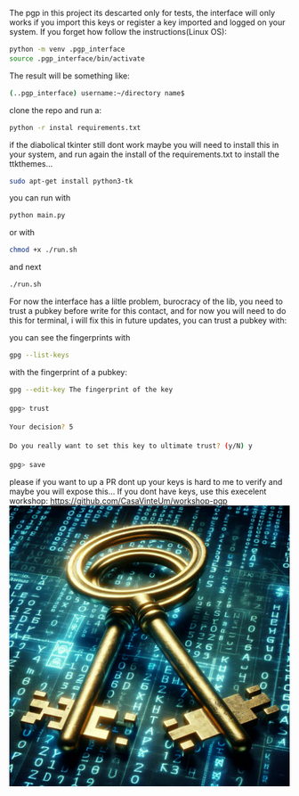 The pgp in this project its descarted only for tests, the interface will only works if you import this keys or register a key imported and logged on your system.
If you forget how follow the instructions(Linux OS):
```bash
python -m venv .pgp_interface
source .pgp_interface/bin/activate
```
The result will be something like:
```bash
(..pgp_interface) username:~/directory name$ 
```
clone the repo and run a:
```bash
python -r instal requirements.txt
```
if the diabolical tkinter still dont work maybe you will need to install this in your system, and run again the install of the requirements.txt to install the ttkthemes...
```bash
sudo apt-get install python3-tk
```
you can run with 
```bash 
python main.py
```
or with     
```bash 
chmod +x ./run.sh
```
and next 
```bash 
./run.sh
```

For now the interface has a liltle problem, burocracy of the lib, you need to trust a pubkey before write for this contact, and for now you will need to do this for terminal, i will fix this in future updates, you can trust a pubkey with:

you can see the fingerprints with
```bash
gpg --list-keys 
```
with the fingerprint of a pubkey:
```bash
gpg --edit-key The fingerprint of the key

gpg> trust

Your decision? 5

Do you really want to set this key to ultimate trust? (y/N) y

gpg> save

```
please if you want to up a PR dont up your keys is hard to me to verify and maybe you will expose this...
If you dont have keys, use this execelent workshop: https://github.com/CasaVinteUm/workshop-pgp 
!["..."](./images/registerkeys.jpeg "Cypherpunks write code ")
